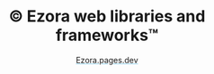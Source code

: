 <h1 align="center">© Ezora web libraries and frameworks™ </h1>

<p align="center"> <a style="text-decoration-color: skyblue;" href="https://ezora.pages.dev">Ezora.pages.dev</a></p>
